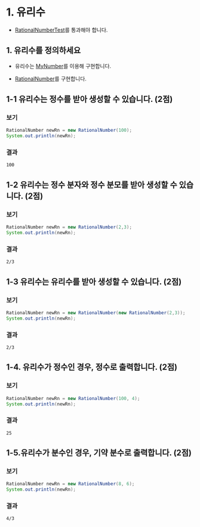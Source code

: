# 1. 유리수

* [RationalNumberTest](../src/test/java/com/nhnacademy/number/RationalNumberTest.java)를 통과해야 합니다.

## 1. 유리수를 정의하세요
* 유리수는 [MyNumber](../src/main/java/com/nhnacademy/number/MyNumber.java)를 이용해 구현합니다.

* [RationalNumber](../src/main/java/com/nhnacademy/number/impl/RationalNumber.java)를 구현합니다.

## 1-1 유리수는 정수를 받아 생성할 수 있습니다. (2점)

### 보기
```java
RationalNumber newRn = new RationalNumber(100);
System.out.println(newRn);
```

### 결과
```text
100
```

## 1-2 유리수는 정수 분자와 정수 분모를 받아 생성할 수 있습니다. (2점)

### 보기
```java
RationalNumber newRn = new RationalNumber(2,3);
System.out.println(newRn);
```
### 결과
```text
2/3
```

## 1-3 유리수는 유리수를 받아 생성할 수 있습니다. (2점)

### 보기
```java
RationalNumber newRn = new RationalNumber(new RationalNumber(2,3));
System.out.println(newRn);
```

### 결과
```text
2/3
```

## 1-4. 유리수가 정수인 경우, 정수로 출력합니다. (2점)

### 보기
```java
RationalNumber newRn = new RationalNumber(100, 4);
System.out.println(newRn);
```

### 결과
```text
25
```

## 1-5.유리수가 분수인 경우, 기약 분수로 출력합니다. (2점)

### 보기
```java
RationalNumber newRn = new RationalNumber(8, 6);
System.out.println(newRn);
```

### 결과
```text
4/3
```
